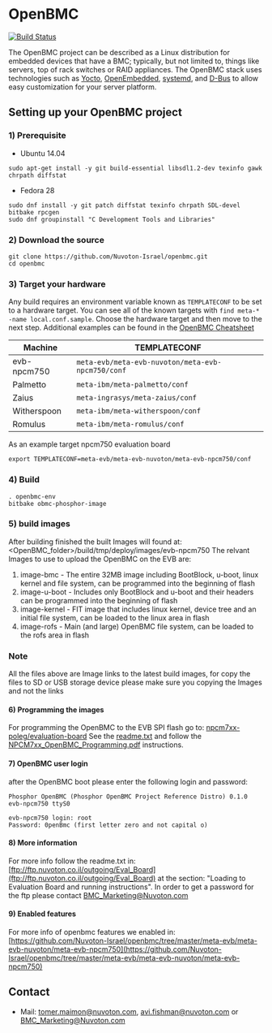 # OpenBMC

[![Build Status](https://openpower.xyz/buildStatus/icon?job=openbmc-build)](https://openpower.xyz/job/openbmc-build/)

The OpenBMC project can be described as a Linux distribution for embedded
devices that have a BMC; typically, but not limited to, things like servers,
top of rack switches or RAID appliances. The OpenBMC stack uses technologies
such as [Yocto](https://www.yoctoproject.org/),
[OpenEmbedded](https://www.openembedded.org/wiki/Main_Page),
[systemd](https://www.freedesktop.org/wiki/Software/systemd/), and
[D-Bus](https://www.freedesktop.org/wiki/Software/dbus/) to allow easy
customization for your server platform.


## Setting up your OpenBMC project

### 1) Prerequisite
- Ubuntu 14.04

```
sudo apt-get install -y git build-essential libsdl1.2-dev texinfo gawk chrpath diffstat
```

- Fedora 28

```
sudo dnf install -y git patch diffstat texinfo chrpath SDL-devel bitbake rpcgen
sudo dnf groupinstall "C Development Tools and Libraries"
```
### 2) Download the source
```
git clone https://github.com/Nuvoton-Israel/openbmc.git
cd openbmc
```

### 3) Target your hardware
Any build requires an environment variable known as `TEMPLATECONF` to be set
to a hardware target.
You can see all of the known targets with
`find meta-* -name local.conf.sample`. Choose the hardware target and
then move to the next step. Additional examples can be found in the
[OpenBMC Cheatsheet](https://github.com/openbmc/docs/blob/master/cheatsheet.md)

Machine | TEMPLATECONF
--------|---------
evb-npcm750 | ```meta-evb/meta-evb-nuvoton/meta-evb-npcm750/conf```
Palmetto | ```meta-ibm/meta-palmetto/conf```
Zaius| ```meta-ingrasys/meta-zaius/conf```
Witherspoon| ```meta-ibm/meta-witherspoon/conf```
Romulus| ```meta-ibm/meta-romulus/conf```

As an example target npcm750 evaluation board
```
export TEMPLATECONF=meta-evb/meta-evb-nuvoton/meta-evb-npcm750/conf
```

### 4) Build

```
. openbmc-env
bitbake obmc-phosphor-image
```

### 5) build images
After building finished the built Images will found at:
<OpenBMC_folder>/build/tmp/deploy/images/evb-npcm750
The relvant Images to use to upload the OpenBMC on the EVB are:

1. image-bmc - The entire 32MB image including BootBlock, u-boot, linux kernel
               and file system, can be programmed into the beginning of flash
2. image-u-boot - Includes only BootBlock and u-boot and their headers can be
                  programmed into the beginning of flash
3. image-kernel - FIT image that includes linux kernel, device tree and an
                  initial file system, can be loaded to the linux area in flash
4. image-rofs - Main (and large) OpenBMC file system, can be loaded to the
                rofs area in flash

### Note
All the files above are Image links to the latest build images, 
for copy the files to SD or USB storage device please make sure 
you copying the Images and not the links

#### 6) Programming the images
For programming the OpenBMC to the EVB SPI flash go to:
[npcm7xx-poleg/evaluation-board](https://github.com/Nuvoton-Israel/nuvoton-info/tree/master/npcm7xx-poleg/evaluation-board)
See the [readme.txt](https://github.com/Nuvoton-Israel/nuvoton-info/blob/master/npcm7xx-poleg/evaluation-board/readme.txt)
and follow the [NPCM7xx_OpenBMC_Programming.pdf](https://github.com/Nuvoton-Israel/nuvoton-info/blob/master/npcm7xx-poleg/evaluation-board/sw_deliverables/NPCM7xx_OpenBMC_Programming.pdf) instructions.

#### 7) OpenBMC user login
after the OpenBMC boot please enter the following login and password:

```
Phosphor OpenBMC (Phosphor OpenBMC Project Reference Distro) 0.1.0 evb-npcm750 ttyS0

evb-npcm750 login: root
Password: 0penBmc (first letter zero and not capital o)
```

#### 8) More information
For more info follow the readme.txt in:
[ftp://ftp.nuvoton.co.il/outgoing/Eval_Board](ftp://ftp.nuvoton.co.il/outgoing/Eval_Board) at the section:
"Loading to Evaluation Board and running instructions".
In order to get a password for the ftp please contact BMC_Marketing@Nuvoton.com

#### 9) Enabled features
For more info of openbmc features we enabled in:
[https://github.com/Nuvoton-Israel/openbmc/tree/master/meta-evb/meta-evb-nuvoton/meta-evb-npcm750](https://github.com/Nuvoton-Israel/openbmc/tree/master/meta-evb/meta-evb-nuvoton/meta-evb-npcm750)

## Contact
- Mail: tomer.maimon@nuvoton.com,  avi.fishman@nuvoton.com or BMC_Marketing@Nuvoton.com
